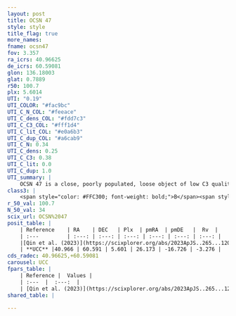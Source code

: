 ```yaml
---
layout: post
title: OCSN 47
style: style
title_flag: true
more_names: 
fname: ocsn47
fov: 3.357
ra_icrs: 40.96625
de_icrs: 60.59081
glon: 136.18003
glat: 0.7889
r50: 100.7
plx: 5.6014
UTI: "0.19"
UTI_COLOR: "#fac9bc"
UTI_C_N_COL: "#feeace"
UTI_C_dens_COL: "#fdd7c3"
UTI_C_C3_COL: "#fff1d4"
UTI_C_lit_COL: "#e0a6b3"
UTI_C_dup_COL: "#a6cab9"
UTI_C_N: 0.34
UTI_C_dens: 0.25
UTI_C_C3: 0.38
UTI_C_lit: 0.0
UTI_C_dup: 1.0
UTI_summary: |
    OCSN 47 is a close, poorly populated, loose object of low C3 quality. It was recently reported in the literature.
class3: |
    <span style="color: #FFC300; font-weight: bold;">B</span><span style="color: red; font-weight: bold;">C</span>
r_50_val: 100.7
N_50_val: 34
scix_url: OCSN%2047
posit_table: |
    | Reference    | RA    | DEC   | Plx  | pmRA  | pmDE   |  Rv  |
    | :---         | :---: | :---: | :---: | :---: | :---: | :---: |
    |[Qin et al. (2023)](https://scixplorer.org/abs/2023ApJS..265...12Q) | 41.36 | 60.53 | 5.64 | 25.82 | -16.84 | -5.75 |
    | **UCC** |40.966 | 60.591 | 5.601 | 26.173 | -16.726 | -3.276 | 
cds_radec: 40.96625,+60.59081
carousel: UCC
fpars_table: |
    | Reference |  Values |
    | :---  |  :---:  |
    | [Qin et al. (2023)](https://scixplorer.org/abs/2023ApJS..265...12Q) | `E(B-V)=0.07, m-M=6.32, logt=7.8` |
shared_table: |
    
---
```

